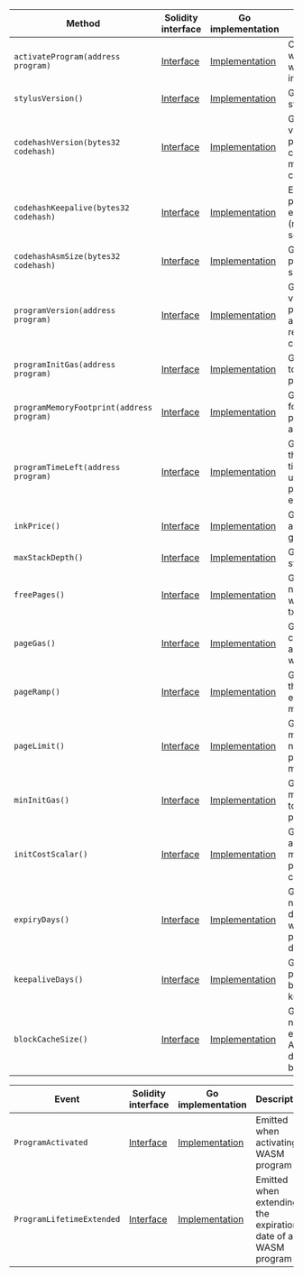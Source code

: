 <table>
  <thead>
    <tr>
      <th>Method</th>
      <th>Solidity interface</th>
      <th>Go implementation</th>
      <th>Description</th>
    </tr>
  </thead>
  <tbody>
    <tr>
      <td>
        <code>activateProgram(address program)</code>
      </td>
      <td>
        <a
          href="https://github.com/OffchainLabs/nitro-contracts/blob/7396313311ab17cb30e2eef27cccf96f0a9e8f7f/src/precompiles/ArbWasm.sol#L16"
          target="_blank"
        >
          Interface
        </a>
      </td>
      <td>
        <a
          href="https://github.com/OffchainLabs/nitro/blob/v3.2.0/precompiles/ArbWasm.go#L33"
          target="_blank"
        >
          Implementation
        </a>
      </td>
      <td>Compile a wasm program with the latest instrumentation</td>
    </tr>
    <tr>
      <td>
        <code>stylusVersion()</code>
      </td>
      <td>
        <a
          href="https://github.com/OffchainLabs/nitro-contracts/blob/7396313311ab17cb30e2eef27cccf96f0a9e8f7f/src/precompiles/ArbWasm.sol#L23"
          target="_blank"
        >
          Interface
        </a>
      </td>
      <td>
        <a
          href="https://github.com/OffchainLabs/nitro/blob/v3.2.0/precompiles/ArbWasm.go#L93"
          target="_blank"
        >
          Implementation
        </a>
      </td>
      <td>Gets the latest stylus version</td>
    </tr>
    <tr>
      <td>
        <code>codehashVersion(bytes32 codehash)</code>
      </td>
      <td>
        <a
          href="https://github.com/OffchainLabs/nitro-contracts/blob/7396313311ab17cb30e2eef27cccf96f0a9e8f7f/src/precompiles/ArbWasm.sol#L27"
          target="_blank"
        >
          Interface
        </a>
      </td>
      <td>
        <a
          href="https://github.com/OffchainLabs/nitro/blob/v3.2.0/precompiles/ArbWasm.go#L170"
          target="_blank"
        >
          Implementation
        </a>
      </td>
      <td>Gets the stylus version that program with codehash was most recently compiled with</td>
    </tr>
    <tr>
      <td>
        <code>codehashKeepalive(bytes32 codehash)</code>
      </td>
      <td>
        <a
          href="https://github.com/OffchainLabs/nitro-contracts/blob/7396313311ab17cb30e2eef27cccf96f0a9e8f7f/src/precompiles/ArbWasm.sol#L31"
          target="_blank"
        >
          Interface
        </a>
      </td>
      <td>
        <a
          href="https://github.com/OffchainLabs/nitro/blob/v3.2.0/precompiles/ArbWasm.go#L57"
          target="_blank"
        >
          Implementation
        </a>
      </td>
      <td>Extends a program's expiration date (reverts if too soon)</td>
    </tr>
    <tr>
      <td>
        <code>codehashAsmSize(bytes32 codehash)</code>
      </td>
      <td>
        <a
          href="https://github.com/OffchainLabs/nitro-contracts/blob/7396313311ab17cb30e2eef27cccf96f0a9e8f7f/src/precompiles/ArbWasm.sol#L36"
          target="_blank"
        >
          Interface
        </a>
      </td>
      <td>
        <a
          href="https://github.com/OffchainLabs/nitro/blob/v3.2.0/precompiles/ArbWasm.go#L179"
          target="_blank"
        >
          Implementation
        </a>
      </td>
      <td>Gets a program's asm size in bytes</td>
    </tr>
    <tr>
      <td>
        <code>programVersion(address program)</code>
      </td>
      <td>
        <a
          href="https://github.com/OffchainLabs/nitro-contracts/blob/7396313311ab17cb30e2eef27cccf96f0a9e8f7f/src/precompiles/ArbWasm.sol#L40"
          target="_blank"
        >
          Interface
        </a>
      </td>
      <td>
        <a
          href="https://github.com/OffchainLabs/nitro/blob/v3.2.0/precompiles/ArbWasm.go#L188"
          target="_blank"
        >
          Implementation
        </a>
      </td>
      <td>Gets the stylus version that program at addr was most recently compiled with</td>
    </tr>
    <tr>
      <td>
        <code>programInitGas(address program)</code>
      </td>
      <td>
        <a
          href="https://github.com/OffchainLabs/nitro-contracts/blob/7396313311ab17cb30e2eef27cccf96f0a9e8f7f/src/precompiles/ArbWasm.sol#L45"
          target="_blank"
        >
          Interface
        </a>
      </td>
      <td>
        <a
          href="https://github.com/OffchainLabs/nitro/blob/v3.2.0/precompiles/ArbWasm.go#L197"
          target="_blank"
        >
          Implementation
        </a>
      </td>
      <td>Gets the cost to invoke the program</td>
    </tr>
    <tr>
      <td>
        <code>programMemoryFootprint(address program)</code>
      </td>
      <td>
        <a
          href="https://github.com/OffchainLabs/nitro-contracts/blob/7396313311ab17cb30e2eef27cccf96f0a9e8f7f/src/precompiles/ArbWasm.sol#L52"
          target="_blank"
        >
          Interface
        </a>
      </td>
      <td>
        <a
          href="https://github.com/OffchainLabs/nitro/blob/v3.2.0/precompiles/ArbWasm.go#L206"
          target="_blank"
        >
          Implementation
        </a>
      </td>
      <td>Gets the footprint of program at addr</td>
    </tr>
    <tr>
      <td>
        <code>programTimeLeft(address program)</code>
      </td>
      <td>
        <a
          href="https://github.com/OffchainLabs/nitro-contracts/blob/7396313311ab17cb30e2eef27cccf96f0a9e8f7f/src/precompiles/ArbWasm.sol#L56"
          target="_blank"
        >
          Interface
        </a>
      </td>
      <td>
        <a
          href="https://github.com/OffchainLabs/nitro/blob/v3.2.0/precompiles/ArbWasm.go#L215"
          target="_blank"
        >
          Implementation
        </a>
      </td>
      <td>Gets returns the amount of time remaining until the program expires</td>
    </tr>
    <tr>
      <td>
        <code>inkPrice()</code>
      </td>
      <td>
        <a
          href="https://github.com/OffchainLabs/nitro-contracts/blob/7396313311ab17cb30e2eef27cccf96f0a9e8f7f/src/precompiles/ArbWasm.sol#L60"
          target="_blank"
        >
          Interface
        </a>
      </td>
      <td>
        <a
          href="https://github.com/OffchainLabs/nitro/blob/v3.2.0/precompiles/ArbWasm.go#L99"
          target="_blank"
        >
          Implementation
        </a>
      </td>
      <td>Gets the amount of ink 1 gas buys</td>
    </tr>
    <tr>
      <td>
        <code>maxStackDepth()</code>
      </td>
      <td>
        <a
          href="https://github.com/OffchainLabs/nitro-contracts/blob/7396313311ab17cb30e2eef27cccf96f0a9e8f7f/src/precompiles/ArbWasm.sol#L64"
          target="_blank"
        >
          Interface
        </a>
      </td>
      <td>
        <a
          href="https://github.com/OffchainLabs/nitro/blob/v3.2.0/precompiles/ArbWasm.go#L105"
          target="_blank"
        >
          Implementation
        </a>
      </td>
      <td>Gets the wasm stack size limit</td>
    </tr>
    <tr>
      <td>
        <code>freePages()</code>
      </td>
      <td>
        <a
          href="https://github.com/OffchainLabs/nitro-contracts/blob/7396313311ab17cb30e2eef27cccf96f0a9e8f7f/src/precompiles/ArbWasm.sol#L68"
          target="_blank"
        >
          Interface
        </a>
      </td>
      <td>
        <a
          href="https://github.com/OffchainLabs/nitro/blob/v3.2.0/precompiles/ArbWasm.go#L111"
          target="_blank"
        >
          Implementation
        </a>
      </td>
      <td>Gets the number of free wasm pages a tx gets</td>
    </tr>
    <tr>
      <td>
        <code>pageGas()</code>
      </td>
      <td>
        <a
          href="https://github.com/OffchainLabs/nitro-contracts/blob/7396313311ab17cb30e2eef27cccf96f0a9e8f7f/src/precompiles/ArbWasm.sol#L72"
          target="_blank"
        >
          Interface
        </a>
      </td>
      <td>
        <a
          href="https://github.com/OffchainLabs/nitro/blob/v3.2.0/precompiles/ArbWasm.go#L117"
          target="_blank"
        >
          Implementation
        </a>
      </td>
      <td>Gets the base cost of each additional wasm page</td>
    </tr>
    <tr>
      <td>
        <code>pageRamp()</code>
      </td>
      <td>
        <a
          href="https://github.com/OffchainLabs/nitro-contracts/blob/7396313311ab17cb30e2eef27cccf96f0a9e8f7f/src/precompiles/ArbWasm.sol#L76"
          target="_blank"
        >
          Interface
        </a>
      </td>
      <td>
        <a
          href="https://github.com/OffchainLabs/nitro/blob/v3.2.0/precompiles/ArbWasm.go#L123"
          target="_blank"
        >
          Implementation
        </a>
      </td>
      <td>Gets the ramp that drives exponential memory costs</td>
    </tr>
    <tr>
      <td>
        <code>pageLimit()</code>
      </td>
      <td>
        <a
          href="https://github.com/OffchainLabs/nitro-contracts/blob/7396313311ab17cb30e2eef27cccf96f0a9e8f7f/src/precompiles/ArbWasm.sol#L80"
          target="_blank"
        >
          Interface
        </a>
      </td>
      <td>
        <a
          href="https://github.com/OffchainLabs/nitro/blob/v3.2.0/precompiles/ArbWasm.go#L129"
          target="_blank"
        >
          Implementation
        </a>
      </td>
      <td>Gets the maximum initial number of pages a wasm may allocate</td>
    </tr>
    <tr>
      <td>
        <code>minInitGas()</code>
      </td>
      <td>
        <a
          href="https://github.com/OffchainLabs/nitro-contracts/blob/7396313311ab17cb30e2eef27cccf96f0a9e8f7f/src/precompiles/ArbWasm.sol#L85"
          target="_blank"
        >
          Interface
        </a>
      </td>
      <td>
        <a
          href="https://github.com/OffchainLabs/nitro/blob/v3.2.0/precompiles/ArbWasm.go#L135"
          target="_blank"
        >
          Implementation
        </a>
      </td>
      <td>Gets the minimum costs to invoke a program</td>
    </tr>
    <tr>
      <td>
        <code>initCostScalar()</code>
      </td>
      <td>
        <a
          href="https://github.com/OffchainLabs/nitro-contracts/blob/7396313311ab17cb30e2eef27cccf96f0a9e8f7f/src/precompiles/ArbWasm.sol#L89"
          target="_blank"
        >
          Interface
        </a>
      </td>
      <td>
        <a
          href="https://github.com/OffchainLabs/nitro/blob/v3.2.0/precompiles/ArbWasm.go#L146"
          target="_blank"
        >
          Implementation
        </a>
      </td>
      <td>Gets the linear adjustment made to program init costs</td>
    </tr>
    <tr>
      <td>
        <code>expiryDays()</code>
      </td>
      <td>
        <a
          href="https://github.com/OffchainLabs/nitro-contracts/blob/7396313311ab17cb30e2eef27cccf96f0a9e8f7f/src/precompiles/ArbWasm.sol#L93"
          target="_blank"
        >
          Interface
        </a>
      </td>
      <td>
        <a
          href="https://github.com/OffchainLabs/nitro/blob/v3.2.0/precompiles/ArbWasm.go#L152"
          target="_blank"
        >
          Implementation
        </a>
      </td>
      <td>Gets the number of days after which programs deactivate</td>
    </tr>
    <tr>
      <td>
        <code>keepaliveDays()</code>
      </td>
      <td>
        <a
          href="https://github.com/OffchainLabs/nitro-contracts/blob/7396313311ab17cb30e2eef27cccf96f0a9e8f7f/src/precompiles/ArbWasm.sol#L97"
          target="_blank"
        >
          Interface
        </a>
      </td>
      <td>
        <a
          href="https://github.com/OffchainLabs/nitro/blob/v3.2.0/precompiles/ArbWasm.go#L158"
          target="_blank"
        >
          Implementation
        </a>
      </td>
      <td>Gets the age a program must be to perform a keepalive</td>
    </tr>
    <tr>
      <td>
        <code>blockCacheSize()</code>
      </td>
      <td>
        <a
          href="https://github.com/OffchainLabs/nitro-contracts/blob/7396313311ab17cb30e2eef27cccf96f0a9e8f7f/src/precompiles/ArbWasm.sol#L101"
          target="_blank"
        >
          Interface
        </a>
      </td>
      <td>
        <a
          href="https://github.com/OffchainLabs/nitro/blob/v3.2.0/precompiles/ArbWasm.go#L164"
          target="_blank"
        >
          Implementation
        </a>
      </td>
      <td>Gets the number of extra programs ArbOS caches during a given block.</td>
    </tr>
  </tbody>
</table>
<table>
  <thead>
    <tr>
      <th>Event</th>
      <th>Solidity interface</th>
      <th>Go implementation</th>
      <th>Description</th>
    </tr>
  </thead>
  <tbody>
    <tr>
      <td>
        <code>ProgramActivated</code>
      </td>
      <td>
        <a
          href="https://github.com/OffchainLabs/nitro-contracts/blob/7396313311ab17cb30e2eef27cccf96f0a9e8f7f/src/precompiles/ArbWasm.sol#L103"
          target="_blank"
        >
          Interface
        </a>
      </td>
      <td>
        <a
          href="https://github.com/OffchainLabs/nitro/blob/v3.2.0/precompiles/ArbWasm.go#L53"
          target="_blank"
        >
          Implementation
        </a>
      </td>
      <td>Emitted when activating a WASM program</td>
    </tr>
    <tr>
      <td>
        <code>ProgramLifetimeExtended</code>
      </td>
      <td>
        <a
          href="https://github.com/OffchainLabs/nitro-contracts/blob/7396313311ab17cb30e2eef27cccf96f0a9e8f7f/src/precompiles/ArbWasm.sol#L110"
          target="_blank"
        >
          Interface
        </a>
      </td>
      <td>
        <a
          href="https://github.com/OffchainLabs/nitro/blob/v3.2.0/precompiles/ArbWasm.go#L69"
          target="_blank"
        >
          Implementation
        </a>
      </td>
      <td>Emitted when extending the expiration date of a WASM program</td>
    </tr>
  </tbody>
</table>

